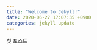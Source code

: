 ```yaml
---
title: "Welcome to Jekyll!"
date: 2020-06-27 17:07:35 +0900
categories: jekyll update
---
```

첫 포스트
